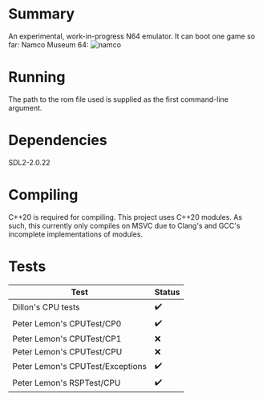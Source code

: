 # Summary
An experimental, work-in-progress N64 emulator. It can boot one game so far: Namco Museum 64:
![namco](https://thumbs2.imgbox.com/e1/e7/jorsCBuA_t.png)

# Running
The path to the rom file used is supplied as the first command-line argument.

# Dependencies
SDL2-2.0.22

# Compiling
C++20 is required for compiling. This project uses C++20 modules. As such, this currently only compiles on MSVC due to Clang's and GCC's incomplete implementations of modules.

# Tests
| Test  | Status |
| ----- | ------ |
| Dillon's CPU tests | :heavy_check_mark: |
| Peter Lemon's CPUTest/CP0 | :heavy_check_mark: |
| Peter Lemon's CPUTest/CP1 | :x: |
| Peter Lemon's CPUTest/CPU | :x: |
| Peter Lemon's CPUTest/Exceptions | :heavy_check_mark: |
| Peter Lemon's RSPTest/CPU | :heavy_check_mark: |